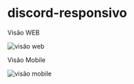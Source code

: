 # discord-responsivo

Visão WEB

![visão web](https://github.com/Xavvir/discord-responsivo/assets/122747913/655d52d3-3257-4e87-b773-3b9bb6597419)

Visão Mobile

![visão mobile](https://github.com/Xavvir/discord-responsivo/assets/122747913/314035e4-1887-4720-b053-7dc25aa3aea3)
